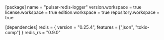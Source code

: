 [package]
name = "pulsar-redis-logger"
version.workspace = true
license.workspace = true
edition.workspace = true
repository.workspace = true

[dependencies]
redis = { version = "0.25.4", features = ["json", "tokio-comp"] }
redis_rs = "0.9.0"
